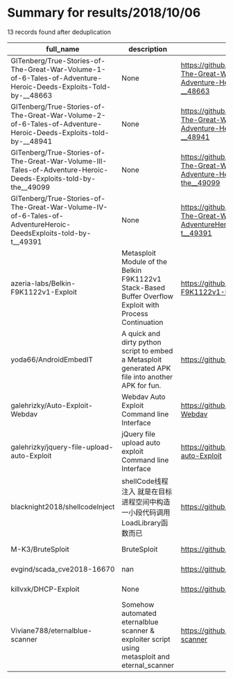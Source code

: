 
# Summary for results/2018/10/06
    
13 records found after deduplication

| full_name | description | html_url | matched_list | matched_count | pushed_at | size | stargazers_count | language | forks_count | vul_ids |
|----------------------------------------------------------------------------------------------------------------|---------------------------------------------------------------------------------------------------------|-----------------------------------------------------------------------------------------------------------------------------------|---------------------------------------------|-----------------|---------------------------|--------|--------------------|------------|---------------|-----------|
| GITenberg/True-Stories-of-The-Great-War-Volume-1-of-6-Tales-of-Adventure-Heroic-Deeds-Exploits-Told-by-__48663 | None | https://github.com/GITenberg/True-Stories-of-The-Great-War-Volume-1-of-6-Tales-of-Adventure-Heroic-Deeds-Exploits-Told-by-__48663 | ['exploit'] | 1 | 2018-10-06 11:02:25+00:00 | 991 | 0 | HTML | 0 | [] |
| GITenberg/True-Stories-of-The-Great-War-Volume-2-of-6-Tales-of-Adventure-Heroic-Deeds-Exploits-told-by-__48941 | None | https://github.com/GITenberg/True-Stories-of-The-Great-War-Volume-2-of-6-Tales-of-Adventure-Heroic-Deeds-Exploits-told-by-__48941 | ['exploit'] | 1 | 2018-10-06 11:34:08+00:00 | 683 | 0 | HTML | 0 | [] |
| GITenberg/True-Stories-of-The-Great-War-Volume-III-Tales-of-Adventure-Heroic-Deeds-Exploits-told-by-the__49099 | None | https://github.com/GITenberg/True-Stories-of-The-Great-War-Volume-III-Tales-of-Adventure-Heroic-Deeds-Exploits-told-by-the__49099 | ['exploit'] | 1 | 2018-10-06 05:18:21+00:00 | 810 | 0 | HTML | 0 | [] |
| GITenberg/True-Stories-of-The-Great-War-Volume-IV-of-6-Tales-of-AdventureHeroic-DeedsExploits-told-by-t__49391 | None | https://github.com/GITenberg/True-Stories-of-The-Great-War-Volume-IV-of-6-Tales-of-AdventureHeroic-DeedsExploits-told-by-t__49391 | ['exploit'] | 1 | 2018-10-06 09:53:45+00:00 | 992 | 0 | HTML | 0 | [] |
| azeria-labs/Belkin-F9K1122v1-Exploit | Metasploit Module of the Belkin F9K1122v1 Stack-Based Buffer Overflow Exploit with Process Continuation | https://github.com/azeria-labs/Belkin-F9K1122v1-Exploit | ['exploit', 'metasploit module OR payload'] | 2 | 2018-10-06 02:31:08+00:00 | 13 | 6 | Ruby | 5 | [] |
| yoda66/AndroidEmbedIT | A quick and dirty python script to embed a Metasploit generated APK file into another APK for fun. | https://github.com/yoda66/AndroidEmbedIT | ['metasploit module OR payload'] | 1 | 2018-10-06 13:42:24+00:00 | 16320 | 108 | Python | 30 | [] |
| galehrizky/Auto-Exploit-Webdav | Webdav Auto Exploit Command line Interface | https://github.com/galehrizky/Auto-Exploit-Webdav | ['exploit'] | 1 | 2018-10-06 00:14:12+00:00 | 1 | 1 | PHP | 0 | [] |
| galehrizky/jquery-file-upload-auto-Exploit | jQuery file upload auto exploit Command line Interface | https://github.com/galehrizky/jquery-file-upload-auto-Exploit | ['exploit'] | 1 | 2018-10-06 00:22:31+00:00 | 1 | 1 | PHP | 4 | [] |
| blacknight2018/shellcodeInject | shellCode线程注入 就是在目标进程空间中构造一小段代码调用LoadLibrary函数而已 | https://github.com/blacknight2018/shellcodeInject | ['shellcode'] | 1 | 2018-10-06 02:18:15+00:00 | 2 | 1 | C++ | 0 | [] |
| M-K3/BruteSploit | BruteSploit | https://github.com/M-K3/BruteSploit | ['sploit'] | 1 | 2018-10-06 13:01:48+00:00 | 32 | 0 | Shell | 0 | [] |
| evgind/scada_cve2018-16670 | nan | https://github.com/evgind/scada_cve2018-16670 | ['cve-2'] | 1 | 2018-10-06 22:11:09+00:00 | 3 | 2 | Python | 2 | [] |
| killvxk/DHCP-Exploit | None | https://github.com/killvxk/DHCP-Exploit | ['exploit'] | 1 | 2018-10-06 16:15:16+00:00 | 1729 | 0 | HTML | 1 | [] |
| Viviane788/eternalblue-scanner | Somehow automated eternalblue scanner & exploiter script using metasploit and eternal_scanner | https://github.com/Viviane788/eternalblue-scanner | ['exploit', 'metasploit module OR payload'] | 2 | 2018-10-06 07:11:25+00:00 | 25 | 0 | Shell | 3 | [] |
